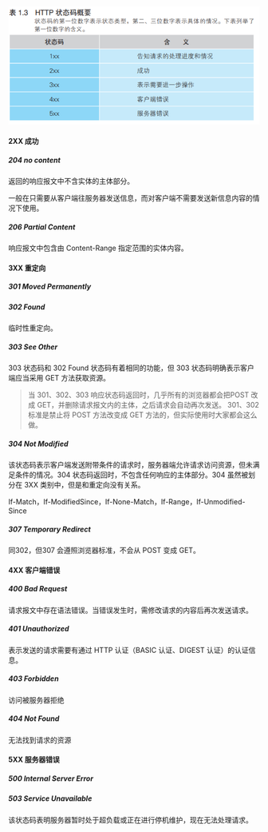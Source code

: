 ![1569479058430](../_assets/image/1569479058430.png)

#### 2XX 成功

##### 204 no content

返回的响应报文中不含实体的主体部分。

一般在只需要从客户端往服务器发送信息，而对客户端不需要发送新信息内容的情况下使用。

##### 206 Partial Content

响应报文中包含由 Content-Range 指定范围的实体内容。



#### 3XX 重定向

##### 301 Moved Permanently

##### 302 Found

临时性重定向。

##### 303 See Other

303 状态码和 302 Found 状态码有着相同的功能，但 303 状态码明确表示客户端应当采用 GET 方法获取资源。

> 当 301、302、303 响应状态码返回时，几乎所有的浏览器都会把POST 改成 GET，并删除请求报文内的主体，之后请求会自动再次发送。
> 301、302 标准是禁止将 POST 方法改变成 GET 方法的，但实际使用时大家都会这么做。

##### 304 Not Modified

该状态码表示客户端发送附带条件的请求时，服务器端允许请求访问资源，但未满足条件的情况。304 状态码返回时，不包含任何响应的主体部分。304 虽然被划分在 3XX 类别中，但是和重定向没有关系。

If-Match，If-ModifiedSince，If-None-Match，If-Range，If-Unmodified-Since 

##### 307 Temporary Redirect

同302，但307 会遵照浏览器标准，不会从 POST 变成 GET。



#### 4XX 客户端错误

##### 400 Bad Request

请求报文中存在语法错误。当错误发生时，需修改请求的内容后再次发送请求。

##### 401 Unauthorized

表示发送的请求需要有通过 HTTP 认证（BASIC 认证、DIGEST 认证）的认证信息。

##### 403 Forbidden

访问被服务器拒绝

##### 404 Not Found

无法找到请求的资源



#### 5XX 服务器错误

##### 500 Internal Server Error

##### 503 Service Unavailable

该状态码表明服务器暂时处于超负载或正在进行停机维护，现在无法处理请求。



